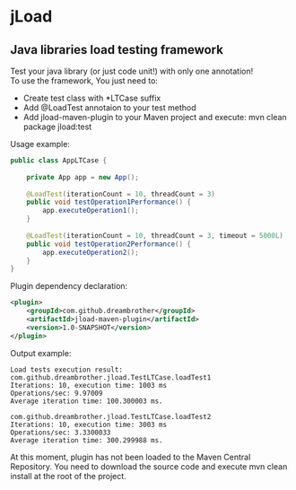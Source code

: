 jLoad
=====
Java libraries load testing framework
-------------------------------------

Test your java library (or just code unit!) with only one annotation!  
To use the framework, You just need to:  
*   Create test class with *LTCase suffix
*   Add @LoadTest annotaion to your test method
*   Add jload-maven-plugin to your Maven project and execute: mvn clean package jload:test  

Usage example:
```java
public class AppLTCase {
    
    private App app = new App();
    
    @LoadTest(iterationCount = 10, threadCount = 3)
    public void testOperation1Performance() {
        app.executeOperation1();
    }
        
    @LoadTest(iterationCount = 10, threadCount = 3, timeout = 5000L)
    public void testOperation2Performance() {
        app.executeOperation2();
    }
}
```

Plugin dependency declaration:
```xml
<plugin>
    <groupId>com.github.dreambrother</groupId>
    <artifactId>jload-maven-plugin</artifactId>
    <version>1.0-SNAPSHOT</version>
</plugin>
```
Output example:

    Load tests execution result: 
    com.github.dreambrother.jload.TestLTCase.loadTest1
    Iterations: 10, execution time: 1003 ms
    Operations/sec: 9.97009
    Average iteration time: 100.300003 ms.

    com.github.dreambrother.jload.TestLTCase.loadTest2
    Iterations: 10, execution time: 3003 ms
    Operations/sec: 3.3300033
    Average iteration time: 300.299988 ms.

At this moment, plugin has not been loaded to the Maven Central Repository. You need to download the source code and execute mvn clean install at the root of the project.
